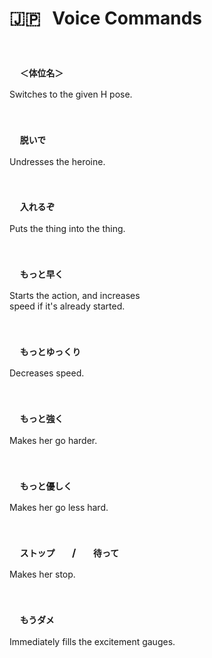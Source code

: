 
# 🇯🇵  Voice Commands

<br>

### `  ＜体位名＞  `

Switches to the given H pose.

<br>

### `  脱いで  `

Undresses the heroine.

<br>

### `  入れるぞ  `

Puts the thing into the thing.

<br>

### `  もっと早く  ` 

Starts the action, and increases <br>
speed if it's already started.

<br>

### `  もっとゆっくり  `

Decreases speed.

<br>

### `  もっと強く  `

Makes her go harder.

<br>

### `  もっと優しく  `

Makes her go less hard.

<br>

### `  ストップ  `  /  `  待って  `

Makes her stop.

<br>

### `  もうダメ  `

Immediately fills the excitement gauges.

<br>
